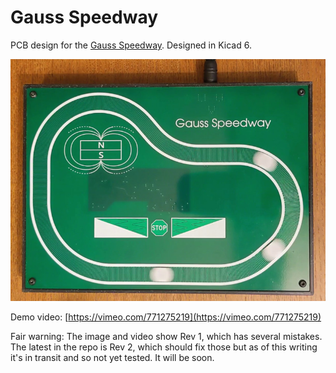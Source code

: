 Gauss Speedway
==============

PCB design for the [Gauss Speedway](https://jeffmcbride.net/gauss-speedway/). Designed in Kicad 6.

![Gauss Speedway](./doc/speedway.jpg?raw=true)

Demo video: [https://vimeo.com/771275219](https://vimeo.com/771275219)

Fair warning: The image and video show Rev 1, which has several mistakes. The latest in the repo is Rev 2, which should fix those but as of this writing it's in transit and so not yet tested. It will be soon.